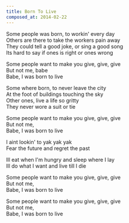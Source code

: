 ```yaml
---
title: Born To Live
composed_at: 2014-02-22
---
```


Some people was born, to workin' every day  
Others are there to take the workers pain away  
They could tell a good joke, or sing a good song  
Its hard to say if ones is right or ones wrong  

Some people want to make you give, give, give  
But not me, babe  
Babe, I was born to live  

Some where born, to never leave the city  
At the foot of buildings touching the sky  
Other ones, live a life so gritty  
They never wore a suit or tie  

Some people want to make you give, give, give  
But not me,  
Babe, I was born to live  

I aint lookin' to yak yak yak  
Fear the future and regret the past  

Ill eat when I'm hungry and sleep where I lay  
Ill do what I want and live till I die  

Some people want to make you give, give, give  
But not me,  
Babe, I was born to live  

Some people want to make you give, give, give  
But not me,  
Babe, I was born to live  
